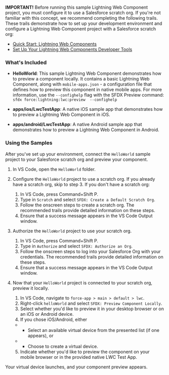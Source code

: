 **IMPORTANT!** Before running this sample Lightning Web Component project, you must configure it to use a Salesforce scratch org. If you're not familiar with this concept, we recommend completing the following trails. These trails demonstrate how to set up your development environment and configure a Lightning Web Component project with a Salesforce scratch org:

- [Quick Start: Lightning Web Components](https://trailhead.salesforce.com/content/learn/projects/quick-start-lightning-web-components?trail_id=build-lightning-web-components)
- [Set Up Your Lightning Web Components Developer Tools](https://trailhead.salesforce.com/content/learn/projects/set-up-your-lightning-web-components-developer-tools?trail_id=build-lightning-web-components)

### What's Included
- **HelloWorld**: This sample Lightning Web Component demonstrates how to preview a component locally. It contains a basic Lightning Web Component, along with `mobile-apps.json` - a configuration file that defines how to preview this component in native mobile apps. For more information, use the `--confighelp` flag with the SFDX Preview command: `sfdx force:lightning:lwc:preview  --confighelp`

- **apps/ios/LwcTestApp**: A native iOS sample app that demonstrates how to preview a Lightning Web Component in iOS.

- **apps/android/LwcTestApp**: A native Android sample app that demonstrates how to preview a Lightning Web Component in Android.

### Using the Samples
After you've set up your environment, connect the `HelloWorld` sample project to your Salesforce scratch org and preview your component.

1. In VS Code, open the `HelloWorld` folder.


2. Configure the `HelloWorld` project to use a scratch org. If you already have a scratch org, skip to step 3. If you don't have a scratch org:
    1. In VS Code, press Command+Shift P.
    2. Type in `Scratch` and select `SFDX: Create a Default Scratch Org`.
    3. Follow the onscreen steps to create a scratch org. The recommended trails provide detailed information on these steps.
    4. Ensure that a success message appears in the VS Code Output window.


3. Authorize the `HelloWorld` project to use your scratch org.
    1. In VS Code, press Command+Shift P.
    2. Type in `Authorize` and select `SFDX: Authorize an Org`.
    3. Follow the onscreen steps to log into your Salesforce Org with your credentials. The recommended trails provide detailed information on these steps.
    4. Ensure that a success message appears in the VS Code Output window.


4. Now that your `HelloWorld` project is connected to your scratch org, preview it locally.
    1. In VS Code, navigate to `force-app > main > default > lwc`.
    2. Right-click `helloWorld` and select `SFDX: Preview Component Locally`.
    3. Select whether you'd like to preview it in your desktop browser or on an iOS or Android device. 
    4. If you chose iOS/Android, either
    - - Select an available virtual device from the presented list (if one appears), or 
    - - Choose to create a virtual device.
    5. Indicate whether you'd like to preview the component on your mobile browser or in the provided native LWC Test App.

Your virtual device launches, and your component preview appears.
